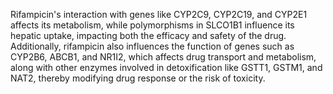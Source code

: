 Rifampicin's interaction with genes like CYP2C9, CYP2C19, and CYP2E1 affects its metabolism, while polymorphisms in SLCO1B1 influence its hepatic uptake, impacting both the efficacy and safety of the drug. Additionally, rifampicin also influences the function of genes such as CYP2B6, ABCB1, and NR1I2, which affects drug transport and metabolism, along with other enzymes involved in detoxification like GSTT1, GSTM1, and NAT2, thereby modifying drug response or the risk of toxicity.